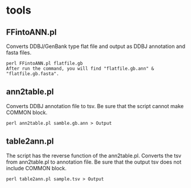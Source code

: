 # tools
## FFintoANN.pl
Converts DDBJ/GenBank type flat file and output as DDBJ annotation and fasta files.
```Shell
perl FFintoANN.pl flatfile.gb
After run the command, you will find "flatfile.gb.ann" & "flatfile.gb.fasta".
```
## ann2table.pl
Converts DDBJ annotation file to tsv. Be sure that the script cannot make COMMON block.
```Shell
perl ann2table.pl samble.gb.ann > Output
```
## table2ann.pl
The script has the reverse function of the ann2table.pl. Converts the tsv from ann2table.pl to annotation file. Be sure that the output tsv does not include COMMON block.
```Shell
perl table2ann.pl sample.tsv > Output
```
